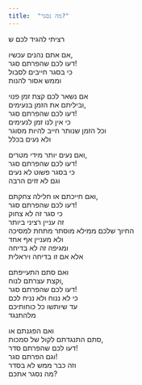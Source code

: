 ```yaml
---
title:  "מה נסגר?"
---
```


רציתי להגיד לכם ש
  
אם אתם נהנים עכשיו,  
דעו לכם שהפרתם סגר!  
כי בסגר חייבים לסבול  
וממש אסור להנות

אם נשאר לכם קצת זמן פנוי  
וביליתם את הזמן בנעימים,  
דעו לכם שהפרתם סגר!  
כי אין לנו זמן לנעימים  
וכל הזמן שנותר חייב להיות מסוגר  
ולא נעים בכלל
  
ואם נעים יותר מידי מטרים,  
דעו לכם שהפרתם סגר!  
כי בסגר פשוט לא נעים  
וגם לא זזים הרבה
  
ואם חייכתם או חלילה צחקתם,  
דעו לכם שהפרתם סגר!  
כי סגר זה לא צחוק  
זה עניין רציני ביותר  
החיוך שלכם ממילא מוסתר מתחת למסיכה  
ולא מעניין אף אחד  
ומגיפה זה לא בדיחה  
אלא אם זו בדיחה ויראלית
  
ואם סתם התעייפתם  
וקצת עצרתם לנוח,  
דעו לכם שהפרתם סגר!  
כי לא ננוח ולא נניח לכם  
עד שיותשו כל כוחותיכם  
מלהתנגד

ואם הפגנתם או  
סתם התנגדתם לקול של סמכות,  
דעו לכם שהפרתם סדר!  
וגם הפרתם סגר!  
וזה כבר ממש לא בסדר  
מה נסגר אתכם?
